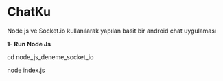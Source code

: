 # ChatKu
Node js ve Socket.io kullanılarak yapılan basit bir android chat uygulaması

<b>1- Run Node Js</b>

cd node_js_deneme_socket_io 

node index.js

